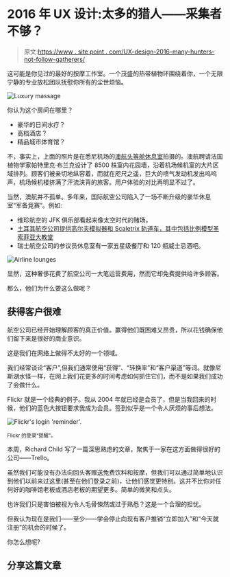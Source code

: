 # 2016 年 UX 设计:太多的猎人——采集者不够？

> 原文:[https://www . site point . com/UX-design-2016-many-hunters-not-follow-gatherers/](https://www.sitepoint.com/ux-design-2016-many-hunters-not-enough-gatherers/)

这可能是你见过的最好的按摩工作室。一个茂盛的热带植物环围绕着你，一个无限宁静的专业放松团队抚慰你所有的尘世烦恼。

![Luxury massage](../Images/5d8bbdd2f5ef6fedb86bb243e6b990e5.png)

你认为这个房间在哪里？

*   豪华的日间水疗？
*   高档酒店？
*   精品城市体育馆？

不，事实上，上面的照片是在悉尼机场的[澳航头等舱休息室](http://www.qantas.com/travel/airlines/lounge-locations/sydney/international-t1/international-first-lounge/global/en)拍摄的。澳航聘请法国植物学家帕特里克·布兰克设计了 8500 株室内花园墙，沿着机场候机室的大片区域排列。顾客们被亲切地纵容着，而就在咫尺之遥，巨大的喷气发动机发出呜呜声，机场候机楼挤满了汗流浃背的旅客。用户体验的对比再明显不过了。

当然，澳航并不孤单。多年来，国际航空公司陷入了一场不断升级的豪华休息室“军备竞赛”。例如:

*   维珍航空的 JFK 俱乐部看起来像太空时代的赌场。
*   [土耳其航空公司提供高尔夫模拟器和 Scaletrix 轨道车，其中包括比例模型圣索菲亚大教堂](https://www.loungebuddy.com/blog/turkish-airlines-business-class-experience/)
*   瑞士航空公司的参议员休息室有一家五星级餐厅和 120 瓶威士忌酒吧。

![Airline lounges](../Images/ed75e8c87b0b082314ce85a695ad3887.png)

显然，这种奢侈花费了航空公司一大笔运营费用，然而它却免费提供给许多顾客。

那么，他们为什么要这么做呢？

## 获得客户很难

航空公司已经开始理解顾客的真正价值。赢得他们既困难又昂贵，所以花钱确保他们留下来是很好的商业意识。

这是我们在网络上做得不太好的一个领域。

我们经常谈论“客户”,但我们通常使用“获得”、“转换率”和“客户渠道”等词。就像尼斯湖水怪一样，在网上我们花更多的时间考虑如何抓住它们，而不是如果我们成功了会做什么。

Flickr 就是一个经典的例子。我从 2004 年就已经是会员了，但是当我回来的时候，他们的蓝色大按钮要求我成为会员。签到似乎是一个令人厌烦的事后想法。

![Flickr's login 'reminder'.](../Images/e18cb85becf475de825dab166a52d570.png)

<small>Flickr 的登录“提醒”。</small>

本周，Richard Child 写了一篇深思熟虑的文章，聚焦于一家在这方面做得很好的公司——Trello。

虽然我们可能没有办法向回头客赠送免费饮料和按摩，但我们可以通过简单地认识到他们以前来过这里(甚至在他们登录之前)，让他们感觉更特别。这并不比你对任何好的咖啡馆老板或酒店老板的期望更多。简单的微笑和点头。

也许我们只是害怕被视为令人毛骨悚然或过于熟悉？这是一个合理的担忧。

但我认为现在是我们——至少——学会停止向现有客户推销“立即加入”和“今天就注册”的机会的时候了。

你怎么想呢?

## 分享这篇文章